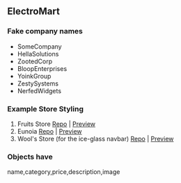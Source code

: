## ElectroMart
### Fake company names
- SomeCompany
- HellaSolutions
- ZootedCorp
- BloopEnterprises
- YoinkGroup
- ZestySystems
- NerfedWidgets

### Example Store Styling
1. Fruits Store [Repo](https://fruitsstoremarket.netlify.app/) | [Preview](https://github.com/amadeuio/fruits-store)
2. Eunoia [Repo](https://github.com/headlessNode/Eunoia) | [Preview](https://shopeunoia.netlify.app/)
3. Wool's Store (for the ice-glass navbar) [Repo](https://github.com/DarkWool/shopping-cart) | [Preview](https://darkwool.github.io/shopping-cart/)

### Objects have
name,category,price,description,image